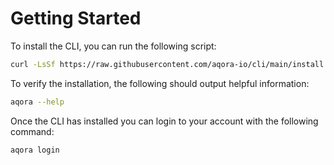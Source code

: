 # Getting Started

To install the CLI, you can run the following script:

```bash
curl -LsSf https://raw.githubusercontent.com/aqora-io/cli/main/install.py | python
```

To verify the installation, the following should output helpful information:

```bash
aqora --help
```

Once the CLI has installed you can login to your account with the following
command:

```bash
aqora login
```
